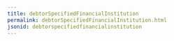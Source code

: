 ```yaml
---
title: debtorSpecifiedFinancialInstitution
permalink: debtorSpecifiedFinancialInstitution.html
jsonid: debtorspecifiedfinancialinstitution
---
```

